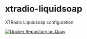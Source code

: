 # xtradio-liquidsoap
XTRadio Liquidsoap configuration

[![Docker Repository on Quay](https://quay.io/repository/xtradio/liquidsoap/status "Docker Repository on Quay")](https://quay.io/repository/xtradio/liquidsoap)
